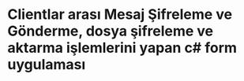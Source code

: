 # Clientlar arası Mesaj Şifreleme ve Gönderme, dosya şifreleme ve aktarma işlemlerini yapan c# form uygulaması
